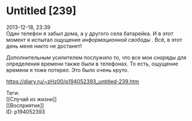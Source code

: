 Untitled [239]
===============

   
 2013-12-18, 23:39   
  Один телефон я забыл дома, а у другого села батарейка. И в этот момент я испытал ощущение  *информационной свободы*  . Всё, в этот день меня никто не достанет!   
   
 Дополнительным усилителем послужило то, что все мои  *снаряды*  для определения времени также были в телефонах. То есть, ощущение времени я тоже потерял. Это было очень круто.   
    
 <https://diary.ru/~zHz00/p194052393_untitled-239.htm>   
   
 Теги:   
 [[Случай из жизни]]   
 [[Восприятие]]   
 ID: p194052393